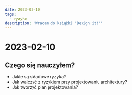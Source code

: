 ```yaml
---
date: 2023-02-10
tags:
  - ryzyko
description: 'Wracam do książki "Design it!"'
---
```


# 2023-02-10

## Czego się nauczyłem?

- Jakie są składowe ryzyka?
- Jak walczyć z ryzykiem przy projektowaniu architektury?
- Jak tworzyć plan projektowania?

